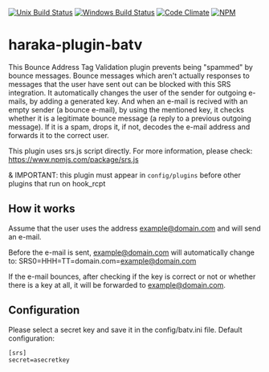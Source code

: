 [![Unix Build Status][ci-img]][ci-url]
[![Windows Build Status][ci-win-img]][ci-win-url]
[![Code Climate][clim-img]][clim-url]
[![NPM][npm-img]][npm-url]

# haraka-plugin-batv

This Bounce Address Tag Validation plugin prevents being "spammed" by bounce messages. Bounce messages which aren't actually responses to messages that the user have sent out can be blocked with this SRS integration.
It automatically changes the user of the sender for outgoing e-mails, by adding a generated key. And when an e-mail is recived with an empty sender (a bounce e-mail), by using the mentioned key, it checks whether it is a legitimate bounce message (a reply to a previous outgoing message). If it is a spam, drops it, if not, decodes the e-mail address and forwards it to the correct user.

This plugin uses srs.js script directly. For more information, please check: https://www.npmjs.com/package/srs.js

& IMPORTANT: this plugin must appear in  `config/plugins`  before other plugins that run on hook_rcpt

## How it works
Assume that the user uses the address example@domain.com and will send an e-mail.

Before the e-mail is sent, example@domain.com will automatically change to:
SRS0=HHH=TT=domain.com=example@domain.com

If the e-mail bounces, after checking if the key is correct or not or whether there is a key at all, it will be forwarded to example@domain.com.


## Configuration
Please select a secret key and save it in the config/batv.ini file. Default configuration:
```
[srs]
secret=asecretkey
```



<!-- leave these buried at the bottom of the document -->
[ci-img]: https://github.com/haraka/haraka-plugin-batv/workflows/Plugin%20Tests/badge.svg
[ci-url]: https://github.com/haraka/haraka-plugin-batv/actions?query=workflow%3A%22Plugin+Tests%22
[ci-win-img]: https://github.com/haraka/haraka-plugin-batv/workflows/Plugin%20Tests%20-%20Windows/badge.svg
[ci-win-url]: https://github.com/haraka/haraka-plugin-batv/actions?query=workflow%3A%22Plugin+Tests+-+Windows%22
[clim-img]: https://codeclimate.com/github/haraka/haraka-plugin-batv/badges/gpa.svg
[clim-url]: https://codeclimate.com/github/haraka/haraka-plugin-batv
[npm-img]: https://nodei.co/npm/haraka-plugin-batv.png
[npm-url]: https://www.npmjs.com/package/haraka-plugin-batv
